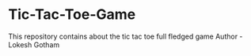 # Tic-Tac-Toe-Game
This repository contains about the tic tac toe full fledged game
Author - Lokesh Gotham
